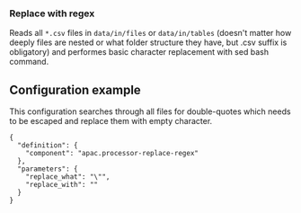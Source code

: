 
### Replace with regex 

Reads all `*.csv` files in `data/in/files` or `data/in/tables` (doesn't matter how deeply files are nested or what folder structure they have, but .csv suffix is obligatory) and performes basic character replacement with sed bash command.

## Configuration example

This configuration searches through all files for double-quotes which needs to be escaped and replace them with empty character. 

```
{
  "definition": {
    "component": "apac.processor-replace-regex"
  },
  "parameters": {
    "replace_what": "\"",
    "replace_with": ""
  }
}
```






